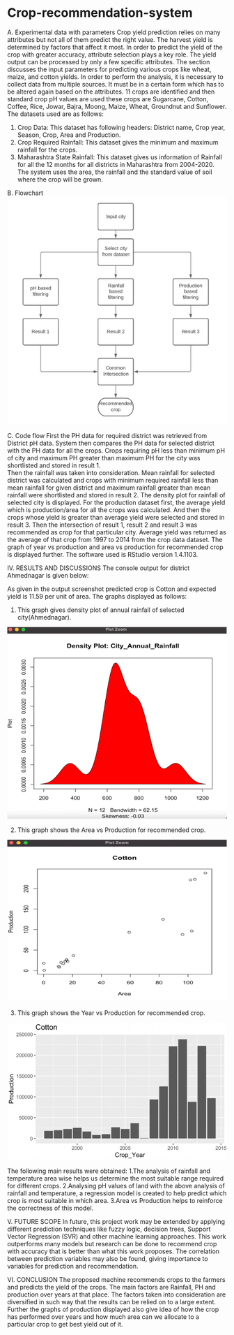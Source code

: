 # Crop-recommendation-system
A.	Experimental data with parameters
Crop yield prediction relies on many attributes but not all of them predict the right value. The harvest yield is determined by factors that affect it most. In order to predict the yield of the crop with greater accuracy, attribute selection plays a key role. The yield output can be processed by only a few specific attributes.
The section discusses the input parameters for predicting various crops like wheat, maize, and cotton yields. In order to perform the analysis, it is necessary to collect data from multiple sources. It must be in a certain form which has to be altered again based on the attributes. 
11 crops are identified and then standard crop pH values are used these crops are Sugarcane, Cotton, Coffee, Rice, Jowar, Bajra, Moong, Maize, Wheat, Groundnut and Sunflower.        The datasets used are as follows:
1.	Crop Data: This dataset has following headers: District name, Crop year, Season, Crop, Area and Production. 
2.	Crop Required Rainfall: This dataset gives the minimum and maximum rainfall for the crops.
3.	Maharashtra State Rainfall: This dataset gives us information of Rainfall for all the 12 months for all districts in Maharashtra from 2004-2020.
The system uses the area, the rainfall and the standard value of soil where the crop will be grown.




B.	Flowchart 
 <img src="https://github.com/Dipakyadav-19/Crop-recommendation-system/blob/master/Image/Flowchart.jpg" alt="Alt text" title="Optional title">

C.	Code flow
First the PH data for required district was retrieved from District pH data. System then compares the PH data for selected district with the PH data for all the crops. Crops requiring pH less than minimum pH of city and maximum PH greater than maximum PH for the city was shortlisted and stored in result 1.  
Then the rainfall was taken into consideration.  Mean rainfall for selected district was calculated and crops with minimum required rainfall less than mean rainfall for given district and maximum rainfall greater than mean rainfall were shortlisted and stored in result 2. The density plot for rainfall of selected city is displayed. 
For the production dataset first, the average yield which is production/area for all the crops was calculated. And then the crops whose yield is greater than average yield were selected and stored in result 3. Then the intersection of result 1, result 2 and result 3 was recommended as crop for that particular city.  Average yield was returned as the average of that crop from 1997 to 2014 from the crop data dataset.  The graph of year vs production and area vs production for recommended crop is displayed further. The software used is RStudio version 1.4.1103.






IV.	RESULTS AND DISCUSSIONS
The console output for district Ahmednagar is given below:
 
As given in the output screenshot predicted crop is Cotton and expected yield is 11.59 per unit of area.  The graphs displayed as follows:
1.	This graph gives density plot of annual rainfall of selected city(Ahmednagar).
 <img src="https://github.com/Dipakyadav-19/Crop-recommendation-system/blob/master/Image/rainfall.png" alt="Alt text" title="Optional title">

2.	This graph shows the Area vs Production for recommended crop.
 
<img src="https://github.com/Dipakyadav-19/Crop-recommendation-system/blob/master/Image/production.png" alt="Alt text" title="Optional title">

3.	This graph shows the Year vs Production for recommended crop.
 <img src="https://github.com/Dipakyadav-19/Crop-recommendation-system/blob/master/Image/cotton.png" alt="Alt text" title="Optional title">

 
The following main results were obtained:
1.The analysis of rainfall and temperature area wise helps us determine the most suitable range required for different crops.
2.Analysing pH values of land with the above analysis of rainfall and temperature, a regression model is created to help predict which crop is most suitable in which area.
3.Area vs Production helps to reinforce the correctness of this model.
 
V.	FUTURE SCOPE
In future, this project work may be extended by applying different prediction techniques like fuzzy logic, decision trees, Support Vector Regression (SVR) and other machine learning approaches. This work outperforms many models but research can be done to recommend crop with accuracy that is better than what this work proposes. The correlation between prediction variables may also be found, giving importance to variables for prediction and recommendation.



VI.	CONCLUSION
The proposed machine recommends crops to the farmers and predicts the yield of the crops. The main factors are Rainfall, PH and production over years at that place. The factors taken into consideration are diversified in such way that the results can be relied on to a large extent. Further the graphs of production displayed also give idea of how the crop has performed over years and how much area can we allocate to a particular crop to get best yield out of it.

  
